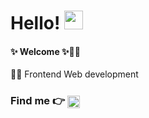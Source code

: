 # Hello! <img src="https://raw.githubusercontent.com/MartinHeinz/MartinHeinz/master/wave.gif" width="30px"> 
#### ✨ Welcome ✨🙋‍♀️<br>
👩‍💻 Frontend Web development <br>
### Find me 👉 <a target="_blank" href="https://www.linkedin.com/in/giezkavebyagustin/"><img align="center" alt="Linkedin" width="20px" src="https://cdn.jsdelivr.net/npm/simple-icons@v3/icons/linkedin.svg" /></a> 

